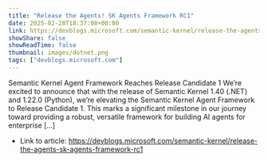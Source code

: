 ```yaml
---
title: "Release the Agents! SK Agents Framework RC1"
date: 2025-02-28T18:37:08+00:00
link: https://devblogs.microsoft.com/semantic-kernel/release-the-agents-sk-agents-framework-rc1
showShare: false
showReadTime: false
thumbnail: images/dotnet.png
tags: ["devblogs.microsoft.com"]
---
```

Semantic Kernel Agent Framework Reaches Release Candidate 1 We’re excited to announce that with the release of Semantic Kernel 1.40 (.NET) and 1.22.0 (Python), we’re elevating the Semantic Kernel Agent Framework to Release Candidate 1. This marks a significant milestone in our journey toward providing a robust, versatile framework for building AI agents for enterprise […]

- Link to article: https://devblogs.microsoft.com/semantic-kernel/release-the-agents-sk-agents-framework-rc1